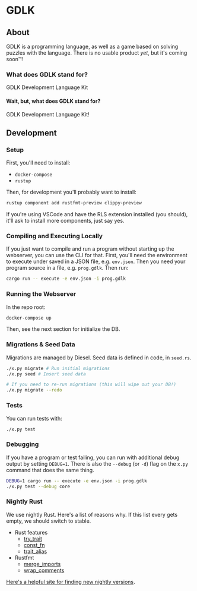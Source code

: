 # GDLK

## About

GDLK is a programming language, as well as a game based on solving puzzles with the language. There is no usable product _yet_, but it's coming soon™!

### What does GDLK stand for?

GDLK Development Language Kit

#### Wait, but, what does GDLK stand for?

GDLK Development Language Kit!

## Development

### Setup

First, you'll need to install:

- `docker-compose`
- `rustup`

Then, for development you'll probably want to install:

```sh
rustup component add rustfmt-preview clippy-preview
```

If you're using VSCode and have the RLS extension installed (you should), it'll ask to install more components, just say yes.

### Compiling and Executing Locally

If you just want to compile and run a program without starting up the webserver, you can use the CLI for that. First, you'll need the environment to execute under saved in a JSON file, e.g. `env.json`. Then you need your program source in a file, e.g. `prog.gdlk`. Then run:

```sh
cargo run -- execute -e env.json -i prog.gdlk
```

### Running the Webserver

In the repo root:

```sh
docker-compose up
```

Then, see the next section for initialize the DB.

### Migrations & Seed Data

Migrations are managed by Diesel. Seed data is defined in code, in `seed.rs`.

```sh
./x.py migrate # Run initial migrations
./x.py seed # Insert seed data

# If you need to re-run migrations (this will wipe out your DB!)
./x.py migrate --redo
```

### Tests

You can run tests with:

```sh
./x.py test
```

### Debugging

If you have a program or test failing, you can run with additional debug output by setting `DEBUG=1`. There is also the `--debug` (or `-d`) flag on the `x.py` command that does the same thing.

```sh
DEBUG=1 cargo run -- execute -e env.json -i prog.gdlk
./x.py test --debug core
```

### Nightly Rust

We use nightly Rust. Here's a list of reasons why. If this list every gets empty, we should switch to stable.

- Rust features
  - [try_trait](https://github.com/rust-lang/rust/issues/42327)
  - [const_fn](https://github.com/rust-lang/rust/issues/57563)
  - [trait_alias](https://github.com/rust-lang/rust/issues/41517)
- Rustfmt
  - [merge_imports](https://github.com/rust-lang/rustfmt/issues/3362)
  - [wrap_comments](https://github.com/rust-lang/rustfmt/issues/3347)

[Here's a helpful site for finding new nightly versions](https://rust-lang.github.io/rustup-components-history/).
